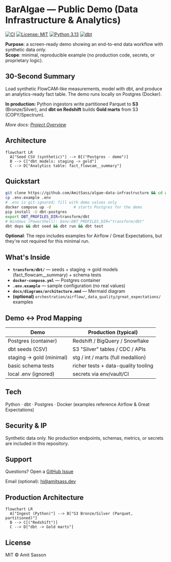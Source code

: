 # BarAlgae — Public Demo (Data Infrastructure & Analytics)

[![CI](https://github.com/AmitSass/algae-data-infrastructure/actions/workflows/ci.yml/badge.svg)](https://github.com/AmitSass/algae-data-infrastructure/actions)
[![License: MIT](https://img.shields.io/badge/License-MIT-yellow.svg)](https://opensource.org/licenses/MIT)
[![Python 3.13](https://img.shields.io/badge/python-3.13-blue.svg)](https://www.python.org/downloads/release/python-3130/)
[![dbt](https://img.shields.io/badge/dbt-1.7.19-red.svg)](https://www.getdbt.com/)

**Purpose**: a screen-ready demo showing an end-to-end data workflow with synthetic data only.  
**Scope**: minimal, reproducible example (no production code, secrets, or proprietary logic).

## 30-Second Summary

Load synthetic FlowCAM-like measurements, model with dbt, and produce an analytics-ready fact table. The demo runs locally on Postgres (Docker).

**In production:** Python ingestors write partitioned Parquet to **S3** (Bronze/Silver), and **dbt on Redshift** builds **Gold marts** from S3 (COPY/Spectrum).

*More docs: [Project Overview](docs/OVERVIEW.md)*

## Architecture

```mermaid
flowchart LR
  A["Seed CSV (synthetic)"] --> B[("Postgres - demo")]
  B --> C["dbt models: staging -> gold"]
  C --> D["Analytics table: fact_flowcam__summary"]
```

## Quickstart

```bash
git clone https://github.com/AmitSass/algae-data-infrastructure && cd algae-data-infrastructure
cp .env.example .env
# .env is git-ignored; fill with demo values only
docker compose up -d          # starts Postgres for the demo
pip install -U dbt-postgres
export DBT_PROFILES_DIR=transform/dbt
# Windows (PowerShell): $env:DBT_PROFILES_DIR="transform/dbt"
dbt deps && dbt seed && dbt run && dbt test
```

**Optional**: The repo includes examples for Airflow / Great Expectations, but they're not required for this minimal run.

## What's Inside

- **`transform/dbt/`** — seeds + staging → gold models (fact_flowcam__summary) + schema tests
- **`docker-compose.yml`** — Postgres container
- **`.env.example`** — sample configuration (no real values)
- **`docs/diagrams/architecture.mmd`** — Mermaid diagram
- **(optional)** `orchestration/airflow/`, `data_quality/great_expectations/` examples

## Demo ↔ Prod Mapping

| Demo | Production (typical) |
|------|---------------------|
| Postgres (container) | Redshift / BigQuery / Snowflake |
| dbt seeds (CSV) | S3 "Silver" tables / CDC / APIs |
| staging → gold (minimal) | stg / int / marts (full medallion) |
| basic schema tests | richer tests + data-quality tooling |
| local .env (ignored) | secrets via env/vault/CI |

## Tech

Python · dbt · Postgres · Docker (examples reference Airflow & Great Expectations)

## Security & IP

Synthetic data only. No production endpoints, schemas, metrics, or secrets are included in this repository.

## Support

Questions? Open a [GitHub Issue](https://github.com/AmitSass/algae-data-infrastructure/issues)

Email (optional): hi@amitsass.dev

## Production Architecture

```mermaid
flowchart LR
  A["Ingest (Python)"] --> B["S3 Bronze/Silver (Parquet, partitioned)"]
  B --> C[("Redshift")]
  C --> D["dbt -> Gold marts"]
```

## License

MIT © Amit Sasson
